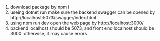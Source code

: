 1. download package by npm i
2. useing dotnet run make sure the backend swagger can be opened by http://localhost:5073/swagger/index.html
3. using npm run dev open the web page by http://localhost:3000/
4. backend localhost should be 5073, and front end localhost should be 3000. otherwise, it may cause errors
